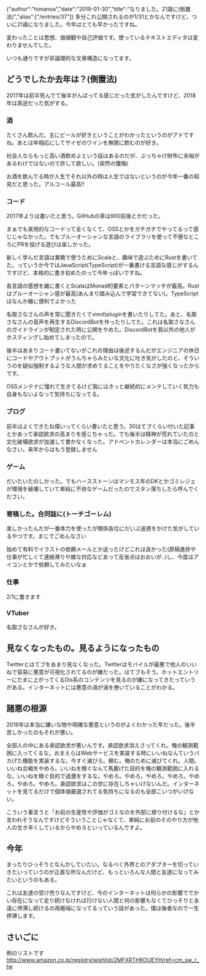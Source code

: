 {"author":"himanoa","date":"2019-01-30","title":"なりました。21歳に(倒置法)","alias":["/entries/37"]}
多分これ公開されるのが1/31とかなんですけど、ついに21歳になりました。今年はとても早かったですね。

変わったことは思想、価値観や自己評価です。使っているテキストエディタは変わりませんでした。


いつも通りですが非論理的な文章構造になってます。

## どうでしたか去年は？(倒置法)

2017年は前半死んでて後半がんばってる感じだった気がしたんですけど、2018年は真逆だった気がする。

### 酒

たくさん飲んだ。主にビールが好きということがわかったというのがアドですね。あとは年相応にしてサイゼのワインを無限に飲むのが好き。

社会人ならもっと高い酒飲めよという話はあるのだが、ぶっちゃけ財布に余裕があるわけではないので許して欲しい。(突然の懺悔)

お酒を飲んでる時が人生でそれ以外の時は人生ではないというのが今年一番の知見だと思った。アルコール最高!!

### コード

2017年よりは書いたと思う。GitHubの草は900前後とかだった。

まぁでも実用的なコードって全くなくて、OSSとかをガチガチでやってるって感じじゃなかった。でもブルーオーシャンな言語のライブラリを使って不便なところにPRを投げる遊びは楽しかった。

新しく学んだ言語は業務で使うためにScalaと、趣味で遊ぶためにRustを書いてた。っていうか今ではJavaScript(TypeScript)が一番書ける言語な感じがするんですけど、本格的に書き初めたのって今年っぽいですね。

各言語の感想を雑に書くとScalaはMonad的要素とパターンマッチが最高。Rustはブルーオーシャン感が最高(あんまり踏み込んで学習できてない)。TypeScriptはなんか雑に便利でよかった

名取さなさんの声を常に聞きたくてvimのpluginを書いたりしてた。あと、名取さなさんの音声を再生するDiscordBotを作ったりしてた。これは名取さなさんのガイドラインが制定された時に公開をやめた。DiscordBotを我以外の他人がホスティングし始めてしまったので。

後半はあまりコード書いてないがこれの理由は後述するんだがエンジニアの休日にコードやアウトプットがうんちゃらみたいな文化に吐き気がしたのと、そういうのを疑似強制するような人間が求めてることをやりたくなさが強くなったからです。

OSSメンテナに憧れて生きてるけど我にはきっと継続的にメンテしていく気力も自身もないよなって気持ちになってる。

### ブログ

前半はよくできたね偉いってくらい書いたと思う。30はてブくらい付いた記事とかあって承認欲求の高まりを感じちゃった。でも後半は精神が荒れていたのと文化破壊欲求が加速して書かなくなった。アドベントカレンダーは本当にごめんなさい。来年からはもう登録しません

### ゲーム

だいたいたのしかった。でもハースストーンはマンモス年のDKとかゴミレジェが環境を破壊していて単純に不快なゲームだったのでスタン落ちしたら呼んでください。

### 寄稿した。合同誌に(トーチゴーレム)

楽しかったんだが一番体力を使ったが関係各位にだいぶ迷惑をかけた気がしているやつです。まじでごめんなさい

始めて有料でイラストの依頼メールとか送ったけどこれは良かった(原稿進捗や仕事が忙しくて連絡滞りや雑な対応などあって反省点はおおいが‥)し、今度はアイコンとかで依頼してみたいなぁ

### 仕事

2/1に書きます

### VTuber

名取さなさんが好き。

## 見なくなったもの。見るようになったもの

Twitterとはてブをあまり見なくなった。Twitterはモバイルが最悪で他人のいいねで容易に悪意が可視化されてるのが嫌だった。はてブもそう。ホットエントリーにたまに上がってくるDis系のコンテンツを見るのが嫌になってきたっていうがある。インターネットには悪意の渦が渦を巻いていることがわかる。

## 諸悪の根源

2018年は本当に嫌いな物や明確な悪意というのがよくわかった年だった。後半苦しかったのもそれが悪い。

全部人の中にある承認欲求が悪いんです。承認欲求消えさってくれ。俺の観測範囲に入ってくるな。おまえらはWebサービスを実装する時にいいねなんていうバカげた機能を実装するな。今すぐ滅びろ。頼む。俺のために滅びてくれ。人間。いいね合戦をやめろ。いいねを稼ぐなんて馬鹿げた目的を俺の観測範囲に入れるな。いいねを稼ぐ目的で過激をするな。やめろ。やめろ。やめろ。やめろ。やめろ。やめろ。やめろ。承認欲求はこの世に存在しちゃいけないんだ。インターネットを見てるだけで個体値厳選されてる気持ちになるのも全部こいつがいけない。

こういう事言うと「お前の生産性や評価がゴミなのを外部に擦り付けるな」とか言われそうなんですけどそういうことじゃなくて、単純にお前のそのやり方が他人の生き辛くしているからやめろといっているんですよ。

## 今年

まったりひっそりとなんかしていたい。なるべく外界とのアダプターを切っていきたいっていうのが正直な所なんだけど、もっといろんな人間と友達になってみたいというのもある。

これは友達の受け売りなんですけど、今のインターネットは何らかの影響ででかい存在になって走り続けなければ行けない人間と何の影響もなくてひっそりと永遠に停滞し続けるの両極端になってるっていう話があった。僕は後者なので一生停滞します。

## さいごに

例のリストです http://www.amazon.co.jp/registry/wishlist/2MFXRTHKOUEYH/ref=cm_sw_r_tw

